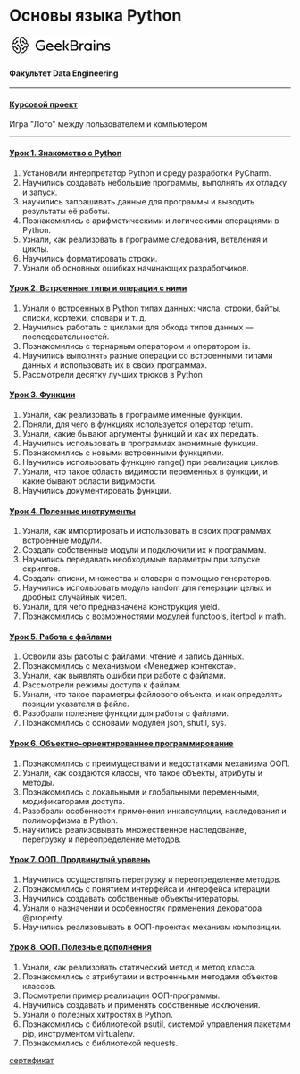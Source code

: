 # Основы языка Python
![](logo.png)
#### Факультет Data Engineering
___
#### [Курсовой проект](https://github.com/TolstikovIgor/PythonBasics/tree/main/lesson8)
Игра "Лото" между пользователем и компьютером
___
#### [Урок 1. Знакомство с Python](https://github.com/TolstikovIgor/PythonBasics/tree/main/lesson1)
1. Установили интерпретатор Python и среду разработки PyCharm.
2. Научились создавать небольшие программы, выполнять их отладку и запуск.
3. научились запрашивать данные для программы и выводить результаты её работы.
4. Познакомились с арифметическими и логическими операциями в Python.
5. Узнали, как реализовать в программе следования, ветвления и циклы.
6. Научились форматировать строки.
7. Узнали об основных ошибках начинающих разработчиков.
#### [Урок 2. Встроенные типы и операции с ними](https://github.com/TolstikovIgor/PythonBasics/tree/main/lesson2)
1. Узнали о встроенных в Python типах данных: числа, строки, байты, списки, кортежи, словари и т. д.
2. Научились работать с циклами для обхода типов данных — последовательностей.
3. Познакомились с тернарным оператором и оператором is.
4. Научились выполнять разные операции со встроенными типами данных и использовать их в своих программах.
5. Рассмотрели десятку лучших трюков в Python
#### [Урок 3. Функции](https://github.com/TolstikovIgor/PythonBasics/tree/main/lesson3)
1. Узнали, как реализовать в программе именные функции.
2. Поняли, для чего в функциях используется оператор return.
3. Узнали, какие бывают аргументы функций и как их передать.
4. Научились использовать в программах анонимные функции.
5. Познакомились с новыми встроенными функциями.
6. Научились использовать функцию range() при реализации циклов.
7. Узнали, что такое область видимости переменных в функции, и какие бывают области видимости.
8. Научились документировать функции.
#### [Урок 4. Полезные инструменты](https://github.com/TolstikovIgor/PythonBasics/tree/main/lesson4)
1. Узнали, как импортировать и использовать в своих программах встроенные модули.
2. Создали собственные модули и подключили их к программам.
3. Научились передавать необходимые параметры при запуске скриптов.
4. Создали списки, множества и словари с помощью генераторов.
5. Научились использовать модуль random для генерации целых и дробных случайных чисел.
6. Узнали, для чего предназначена конструкция yield.
7. Познакомились с возможностями модулей functools, itertool и math.
#### [Урок 5. Работа с файлами](https://github.com/TolstikovIgor/PythonBasics/tree/main/lesson5)
1. Освоили азы работы с файлами: чтение и запись данных.
2. Познакомились с механизмом «Менеджер контекста».
3. Узнали, как выявлять ошибки при работе с файлами.
4. Рассмотрели режимы доступа к файлам.
5. Узнали, что такое параметры файлового объекта, и как определять позиции указателя в файле.
6. Разобрали полезные функции для работы с файлами.
7. Познакомились с основами модулей json, shutil, sys.
#### [Урок 6. Объектно-ориентированное программирование](https://github.com/TolstikovIgor/PythonBasics/tree/main/lesson6)
1. Познакомились с преимуществами и недостатками механизма ООП.
2. Узнали, как создаются классы, что такое объекты, атрибуты и методы.
3. Познакомились с локальными и глобальными переменными, модификаторами доступа.
4. Разобрали особенности применения инкапсуляции, наследования и полиморфизма в Python.
5. научились реализовывать множественное наследование, перегрузку и переопределение методов.
#### [Урок 7. ООП. Продвинутый уровень](https://github.com/TolstikovIgor/PythonBasics/tree/main/lesson7)
1. Научились осуществлять перегрузку и переопределение методов.
2. Познакомились с понятием интерфейса и интерфейса итерации.
3. Научились создавать собственные объекты-итераторы.
4. Узнали о назначении и особенностях применения декоратора @property.
5. Научились реализовывать в ООП-проектах механизм композиции.
#### [Урок 8. ООП. Полезные дополнения](https://github.com/TolstikovIgor/PythonBasics/tree/main/lesson8)
1. Узнали, как реализовать статический метод и метод класса.
2. Познакомились с атрибутами и встроенными методами объектов классов.
3. Посмотрели пример реализации ООП-программы.
4. Научились создавать и применять собственные исключения.
5. Узнали о полезных хитростях в Python.
6. Познакомились с библиотекой psutil, системой управления пакетами pip, инструментом virtualenv.
7. Познакомились с библиотекой requests.

[сертификат](https://gb.ru/go/2PfuSu)
